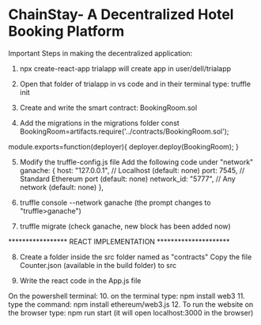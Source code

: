 # ChainStay- A Decentralized Hotel Booking Platform

Important Steps in making the decentralized application:

1. npx create-react-app trialapp
will create app in user/dell/trialapp


2. Open that folder of trialapp in vs code and in their terminal type:
truffle init

3. Create and write the smart contract: BookingRoom.sol

4. Add the migrations in the migrations folder
const BookingRoom=artifacts.require('../contracts/BookingRoom.sol');

module.exports=function(deployer){
    deployer.deploy(BookingRoom);
}

5. Modify the truffle-config.js file
Add the following code under "network" 
       ganache: {
      host: "127.0.0.1",     // Localhost (default: none)
      port: 7545,            // Standard Ethereum port (default: none)
     network_id: "5777",       // Any network (default: none)
     },

6. truffle console --network ganache
(the prompt changes to "truffle>ganache")

7. truffle migrate
(check ganache, new block has been added now)


***************** REACT IMPLEMENTATION *********************


8. Create a folder inside the src folder named as "contracts"
Copy the file Counter.json (available in the build folder) to src

9. Write the react code in the App.js file

On the powershell terminal:
10. on the terminal type: npm install web3
11. type the command:  npm install ethereum/web3.js
12. To run the website on the browser
type: npm run start
(it will open localhost:3000 in the browser)

